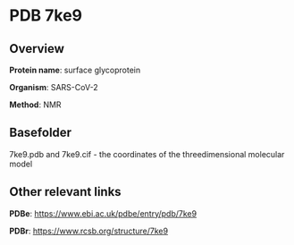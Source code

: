 # PDB 7ke9

## Overview

**Protein name**: surface glycoprotein

**Organism**: SARS-CoV-2

**Method**: NMR



## Basefolder

7ke9.pdb and 7ke9.cif - the coordinates of the threedimensional molecular model



## Other relevant links 
**PDBe**:  https://www.ebi.ac.uk/pdbe/entry/pdb/7ke9
 
**PDBr**: https://www.rcsb.org/structure/7ke9 
